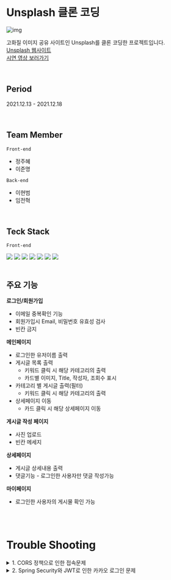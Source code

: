# Unsplash 클론 코딩

![img](https://user-images.githubusercontent.com/91620721/152481773-846e84b3-82d2-47af-8f4f-d4df95f82838.gif)


고화질 이미지 공유 사이트인 Unsplash를 클론 코딩한 프로젝트입니다.
</br>
<a href="https://unsplash.com/">Unsplash 웹사이트</a>
</br>
<a href="https://www.youtube.com/watch?v=7NqR7eWZ1Hw">시연 영상 보러가기<a/>
  
</br>

## Period
2021.12.13 - 2021.12.18

</br>

## Team Member

`Front-end`
* 정주혜
* 이준명

`Back-end`
* 이현범
* 임전혁

</br>

## Teck Stack
`Front-end`

<div>
  <img src="https://img.shields.io/badge/javascript-F7DF1E?style=for-the-badge&logo=javascript&logoColor=black">
  <img src="https://img.shields.io/badge/react-61DAFB?style=for-the-badge&logo=react&logoColor=black">
  <img src="https://img.shields.io/badge/html-E34F26?style=for-the-badge&logo=html5&logoColor=white">
  <img src="https://img.shields.io/badge/css-1572B6?style=for-the-badge&logo=css3&logoColor=white">
  <img src="https://img.shields.io/badge/figma-F24E1E?style=for-the-badge&logo=figma&logoColor=black">
  <img src="https://img.shields.io/badge/aws-232F3E?style=for-the-badge&logo=AmazonAWS&logoColor=white">
  <img src="https://img.shields.io/badge/github-181717?style=for-the-badge&logo=github&logoColor=white">  
  
</div>

</br>

## 주요 기능

**로그인/회원가입**

- 이메일 중복확인 기능
- 회원가입시 Email, 비밀번호 유효성 검사
- 빈칸 금지
  </br>

**메인페이지**

- 로그인한 유저이름 출력
- 게시글 목록 출력
  - 키워드 클릭 시 해당 카테고리의 출력
  - 카드별 이미지, Title, 작성자, 조회수 표시
- 카테고리 별 게시글 출력(필터)
  - 키워드 클릭 시 해당 카테고리의 출력
- 상세페이지 이동
  - 카드 클릭 시 해당 상세페이지 이동
    </br>

**게시글 작성 페이지**

- 사진 업로드
- 빈칸 메세지
  </br>

**상세페이지**

- 게시글 상세내용 출력
- 댓글기능 - 로그인한 사용자만 댓글 작성가능
  </br>

**마이페이지**

- 로그인한 사용자의 게시물 확인 가능
  </br>
  </br>
</br>

# Trouble Shooting

<details>
    <summary>
        1. CORS 정책으로 인한 접속문제
    </summary>
    <div markcown="1">
        cors필터를 스프링 시큐리티에 끼워 넣어서 해결
    </div>
</details>

<details>
    <summary>
        2. Spring Security와 JWT로 인한 카카오 로그인 문제
    </summary>
    <div markcown="1">
        카카오 강제로그인을 없애고 jwt 토큰 발급을 이용해 해결
    </div>
</details>

</br>
</br>
